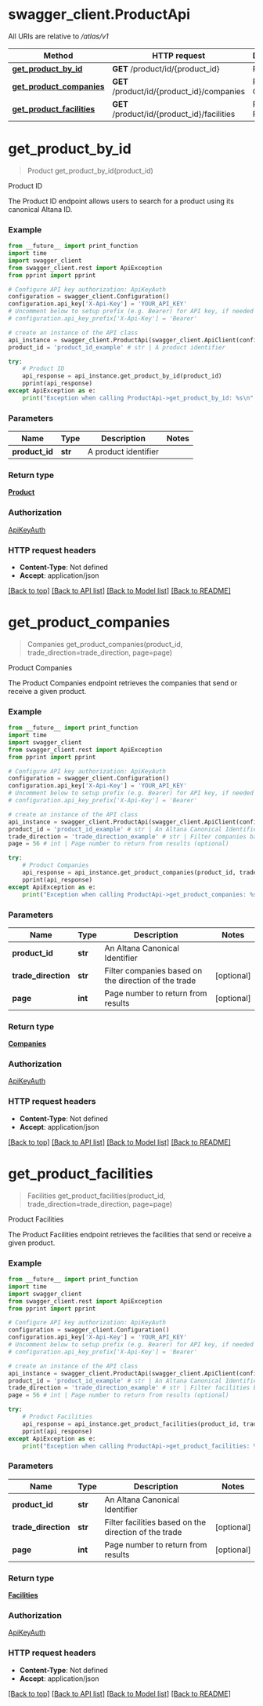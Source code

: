 # swagger_client.ProductApi

All URIs are relative to */atlas/v1*

Method | HTTP request | Description
------------- | ------------- | -------------
[**get_product_by_id**](ProductApi.md#get_product_by_id) | **GET** /product/id/{product_id} | Product ID
[**get_product_companies**](ProductApi.md#get_product_companies) | **GET** /product/id/{product_id}/companies | Product Companies
[**get_product_facilities**](ProductApi.md#get_product_facilities) | **GET** /product/id/{product_id}/facilities | Product Facilities

# **get_product_by_id**
> Product get_product_by_id(product_id)

Product ID

The Product ID endpoint allows users to search for a product using its canonical Altana ID.

### Example
```python
from __future__ import print_function
import time
import swagger_client
from swagger_client.rest import ApiException
from pprint import pprint

# Configure API key authorization: ApiKeyAuth
configuration = swagger_client.Configuration()
configuration.api_key['X-Api-Key'] = 'YOUR_API_KEY'
# Uncomment below to setup prefix (e.g. Bearer) for API key, if needed
# configuration.api_key_prefix['X-Api-Key'] = 'Bearer'

# create an instance of the API class
api_instance = swagger_client.ProductApi(swagger_client.ApiClient(configuration))
product_id = 'product_id_example' # str | A product identifier

try:
    # Product ID
    api_response = api_instance.get_product_by_id(product_id)
    pprint(api_response)
except ApiException as e:
    print("Exception when calling ProductApi->get_product_by_id: %s\n" % e)
```

### Parameters

Name | Type | Description  | Notes
------------- | ------------- | ------------- | -------------
 **product_id** | **str**| A product identifier | 

### Return type

[**Product**](Product.md)

### Authorization

[ApiKeyAuth](../README.md#ApiKeyAuth)

### HTTP request headers

 - **Content-Type**: Not defined
 - **Accept**: application/json

[[Back to top]](#) [[Back to API list]](../README.md#documentation-for-api-endpoints) [[Back to Model list]](../README.md#documentation-for-models) [[Back to README]](../README.md)

# **get_product_companies**
> Companies get_product_companies(product_id, trade_direction=trade_direction, page=page)

Product Companies

The Product Companies endpoint retrieves the companies that send or receive a given product.

### Example
```python
from __future__ import print_function
import time
import swagger_client
from swagger_client.rest import ApiException
from pprint import pprint

# Configure API key authorization: ApiKeyAuth
configuration = swagger_client.Configuration()
configuration.api_key['X-Api-Key'] = 'YOUR_API_KEY'
# Uncomment below to setup prefix (e.g. Bearer) for API key, if needed
# configuration.api_key_prefix['X-Api-Key'] = 'Bearer'

# create an instance of the API class
api_instance = swagger_client.ProductApi(swagger_client.ApiClient(configuration))
product_id = 'product_id_example' # str | An Altana Canonical Identifier
trade_direction = 'trade_direction_example' # str | Filter companies based on the direction of the trade (optional)
page = 56 # int | Page number to return from results (optional)

try:
    # Product Companies
    api_response = api_instance.get_product_companies(product_id, trade_direction=trade_direction, page=page)
    pprint(api_response)
except ApiException as e:
    print("Exception when calling ProductApi->get_product_companies: %s\n" % e)
```

### Parameters

Name | Type | Description  | Notes
------------- | ------------- | ------------- | -------------
 **product_id** | **str**| An Altana Canonical Identifier | 
 **trade_direction** | **str**| Filter companies based on the direction of the trade | [optional] 
 **page** | **int**| Page number to return from results | [optional] 

### Return type

[**Companies**](Companies.md)

### Authorization

[ApiKeyAuth](../README.md#ApiKeyAuth)

### HTTP request headers

 - **Content-Type**: Not defined
 - **Accept**: application/json

[[Back to top]](#) [[Back to API list]](../README.md#documentation-for-api-endpoints) [[Back to Model list]](../README.md#documentation-for-models) [[Back to README]](../README.md)

# **get_product_facilities**
> Facilities get_product_facilities(product_id, trade_direction=trade_direction, page=page)

Product Facilities

The Product Facilities endpoint retrieves the facilities that send or receive a given product.

### Example
```python
from __future__ import print_function
import time
import swagger_client
from swagger_client.rest import ApiException
from pprint import pprint

# Configure API key authorization: ApiKeyAuth
configuration = swagger_client.Configuration()
configuration.api_key['X-Api-Key'] = 'YOUR_API_KEY'
# Uncomment below to setup prefix (e.g. Bearer) for API key, if needed
# configuration.api_key_prefix['X-Api-Key'] = 'Bearer'

# create an instance of the API class
api_instance = swagger_client.ProductApi(swagger_client.ApiClient(configuration))
product_id = 'product_id_example' # str | An Altana Canonical Identifier
trade_direction = 'trade_direction_example' # str | Filter facilities based on the direction of the trade (optional)
page = 56 # int | Page number to return from results (optional)

try:
    # Product Facilities
    api_response = api_instance.get_product_facilities(product_id, trade_direction=trade_direction, page=page)
    pprint(api_response)
except ApiException as e:
    print("Exception when calling ProductApi->get_product_facilities: %s\n" % e)
```

### Parameters

Name | Type | Description  | Notes
------------- | ------------- | ------------- | -------------
 **product_id** | **str**| An Altana Canonical Identifier | 
 **trade_direction** | **str**| Filter facilities based on the direction of the trade | [optional] 
 **page** | **int**| Page number to return from results | [optional] 

### Return type

[**Facilities**](Facilities.md)

### Authorization

[ApiKeyAuth](../README.md#ApiKeyAuth)

### HTTP request headers

 - **Content-Type**: Not defined
 - **Accept**: application/json

[[Back to top]](#) [[Back to API list]](../README.md#documentation-for-api-endpoints) [[Back to Model list]](../README.md#documentation-for-models) [[Back to README]](../README.md)

